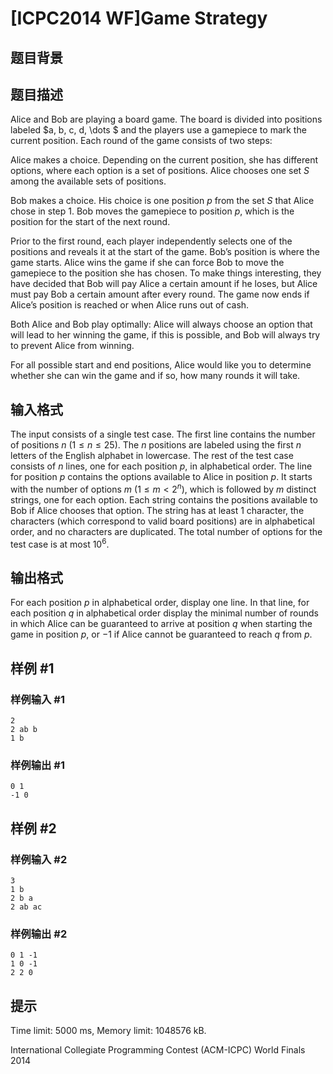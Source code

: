 # [ICPC2014 WF]Game Strategy

## 题目背景



## 题目描述

Alice and Bob are playing a board game. The board is divided into positions labeled $a, b, c, d, \dots $ and the players use a gamepiece to mark the current position. Each round of the game consists of two steps:

Alice makes a choice. Depending on the current position, she has different options, where each option is a set of positions. Alice chooses one set $S$ among the available sets of positions.

Bob makes a choice. His choice is one position $p$ from the set $S$ that Alice chose in step 1. Bob moves the gamepiece to position $p$, which is the position for the start of the next round.

Prior to the first round, each player independently selects one of the positions and reveals it at the start of the game. Bob’s position is where the game starts. Alice wins the game if she can force Bob to move the gamepiece to the position she has chosen. To make things interesting, they have decided that Bob will pay Alice a certain amount if he loses, but Alice must pay Bob a certain amount after every round. The game now ends if Alice’s position is reached or when Alice runs out of cash.

Both Alice and Bob play optimally: Alice will always choose an option that will lead to her winning the game, if this is possible, and Bob will always try to prevent Alice from winning.

For all possible start and end positions, Alice would like you to determine whether she can win the game and if so, how many rounds it will take.

## 输入格式

The input consists of a single test case. The first line contains the number of positions $n$ ($1 \leq n \leq 25$). The $n$ positions are labeled using the first $n$ letters of the English alphabet in lowercase. The rest of the test case consists of $n$ lines, one for each position $p$, in alphabetical order. The line for position $p$ contains the options available to Alice in position $p$. It starts with the number of options $m$ ($1 \leq m < 2^ n$), which is followed by $m$ distinct strings, one for each option. Each string contains the positions available to Bob if Alice chooses that option. The string has at least $1$ character, the characters (which correspond to valid board positions) are in alphabetical order, and no characters are duplicated. The total number of options for the test case is at most $10^6$.

## 输出格式

For each position $p$ in alphabetical order, display one line. In that line, for each position $q$ in alphabetical order display the minimal number of rounds in which Alice can be guaranteed to arrive at position $q$ when starting the game in position $p$, or $-1$ if Alice cannot be guaranteed to reach $q$ from $p$.

## 样例 #1

### 样例输入 #1
```
2
2 ab b
1 b
```

### 样例输出 #1

```
0 1 
-1 0
```

## 样例 #2

### 样例输入 #2
```
3
1 b
2 b a
2 ab ac
```

### 样例输出 #2

```
0 1 -1 
1 0 -1 
2 2 0
```

## 提示

Time limit: 5000 ms, Memory limit: 1048576 kB. 

 International Collegiate Programming Contest (ACM-ICPC) World Finals 2014
